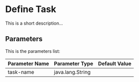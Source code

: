 # Define Task
This is a short description...

## Parameters
This is the parameters list:

| Parameter Name | Parameter Type   | Default Value |
|----------------|------------------|---------------|
| task-name      | java.lang.String |               |

 